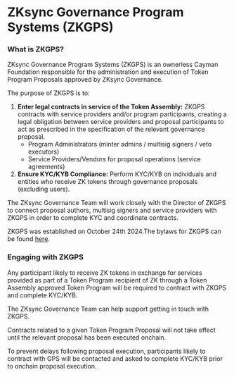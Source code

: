 # ZKsync Governance Program Systems (ZKGPS)

### What is ZKGPS?

ZKsync Governance Program Systems (ZKGPS) is an ownerless Cayman Foundation responsible for the administration and execution of Token Program Proposals approved by ZKsync Governance.

The purpose of ZKGPS is to:

1. **Enter legal contracts in service of the Token Assembly:** ZKGPS contracts with service providers and/or program participants, creating a legal obligation between service providers and proposal participants to act as prescribed in the specification of the relevant governance proposal.
   * Program Administrators (minter admins / multisig signers / veto executors)
   * Service Providers/Vendors for proposal operations (service agreements)
2. **Ensure KYC/KYB Compliance:** Perform KYC/KYB on individuals and entities who receive ZK tokens through governance proposals (excluding users).

The ZKsync Governance Team will work closely with the Director of ZKGPS to connect proposal authors, multisig signers and service providers with ZKGPS in order to complete KYC and coordinate contracts.

ZKGPS was established on October 24th 2024.The bylaws for ZKGPS can be found [here](attachment:3356e865-0674-4c3c-b9b4-25a6a624aade:ZKsync_Governance_Program_Systems_Amended_Memorandum_and_Articles.pdf).

### Engaging with ZKGPS

Any participant likely to receive ZK tokens in exchange for services provided as part of a Token Program recipient of ZK through a Token Assembly approved Token Program will be required to contract with ZKGPS and complete KYC/KYB.

The ZKsync Governance Team can help support getting in touch with ZKGPS.

Contracts related to a given Token Program Proposal will not take effect until the relevant proposal has been executed onchain.

To prevent delays following proposal execution, participants likely to contract with GPS will be contacted and asked to complete KYC/KYB prior to onchain proposal execution.
